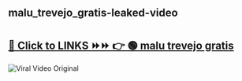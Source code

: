 
 ## malu_trevejo_gratis-leaked-video 

# <h2><a href="https://clipsfans.com/malu_trevejo_gratis&ref=git">🔗 Click to LINKS ⏩⏩ 👉 🟢 malu trevejo gratis </a></h2>

<a href="https://clipsfans.com/malu_trevejo_gratis&ref=git" rel="nofollow" data-target="animated-image.originalLink"><img src="https://i.ibb.co.com/xMMVF88/686577567.gif" alt="Viral Video Original" style="max-width: 100%; display: inline-block;" data-target="animated-image.originalImage"></a>
